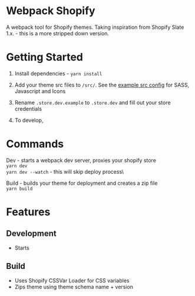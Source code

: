 # Webpack Shopify

A webpack tool for Shopify themes. Taking inspiration from Shopify Slate 1.x. - this is a more stripped down version. 

# Getting Started

1. Install dependencies - `yarn install`

2. Add your theme src files to `/src/`. See the [example src config](https://github.com/switchthemes/webpack-shopify/tree/master/__src-examples) for SASS, Javascript and Icons

3. Rename `.store.dev.example` to `.store.dev` and fill out your store credentials

4. To develop, 

# Commands

Dev - starts a webpack dev server, proxies your shopify store\
`yarn dev`\
`yarn dev --watch` - this will skip deploy process\

Build - builds your theme for deployment and creates a zip file\
`yarn build`

# Features
## Development
- Starts 
## Build
- Uses Shopify CSSVar Loader for CSS variables
- Zips theme using theme schema name + version
